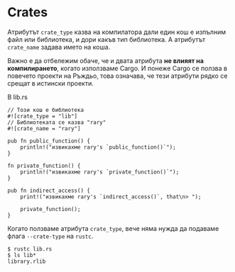 # Crates

Атрибутът `crate_type` казва на компилатора дали един кош е изпълним файл или
библиотека, и дори какъв тип библиотека. А атрибутът `crate_name` задава името
на коша.

Важно е да отбележим обаче, че и двата атрибута **не влияят на компилирането**,
когато използваме Cargo. И понеже Cargo се ползва в повечето проекти на Ръждьо,
това означава, че тези атрибути рядко се срещат в истински проекти.

В lib.rs

```rust,editable
// Този кош е библиотека
#![crate_type = "lib"]
// Библиотеката се казва "rary"
#![crate_name = "rary"]

pub fn public_function() {
    println!("извикахме rary's `public_function()`");
}

fn private_function() {
    println!("извикахме rary's `private_function()`");
}

pub fn indirect_access() {
    print!("извикахме rary's `indirect_access()`, that\n> ");

    private_function();
}
```

Когато ползваме атрибута `crate_type`, вече няма нужда да подаваме флага
`--crate-type` на `rustc`.

```shell
$ rustc lib.rs
$ ls lib*
library.rlib
```
